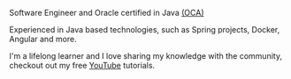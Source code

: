 Software Engineer and Oracle certified in Java [(OCA)](https://catalog-education.oracle.com/pls/certview/sharebadge?id=D1015CBB01F0B5F8483ADF70DBB48EB40EB6537B2ECDDAABFB16271C6AD87A90)  

Experienced in Java based technologies, such as Spring projects, Docker, Angular and more.

I'm a lifelong learner and I love sharing my knowledge with the community, checkout out my free [YouTube](https://youtube.com/HouariZegai) tutorials.

